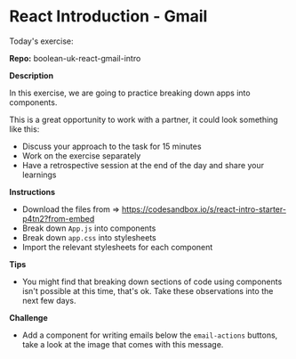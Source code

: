 # React Introduction - Gmail

Today's exercise: 

**Repo:** boolean-uk-react-gmail-intro

**Description**

In this exercise, we are going to practice breaking down apps into components.

This is a great opportunity to work with a partner, it could look something like this:

- Discuss your approach to the task for 15 minutes
- Work on the exercise separately
- Have a retrospective session at the end of the day and share your learnings

**Instructions**

- Download the files from => https://codesandbox.io/s/react-intro-starter-p4tn2?from-embed
- Break down `App.js` into components
- Break down `app.css` into stylesheets
- Import the relevant stylesheets for each component

**Tips**
- You might find that breaking down sections of code using components isn't possible at this time, that's ok. Take these observations into the next few days.

**Challenge**
- Add a component for writing emails below the `email-actions` buttons, take a look at the image that comes with this message.
